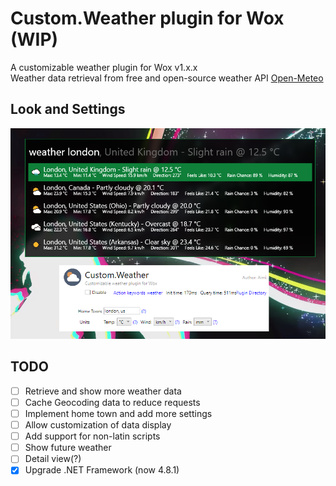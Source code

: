 # Custom.Weather plugin for Wox (WIP)
 A customizable weather plugin for Wox v1.x.x</br>
 Weather data retrieval from free and open-source weather API [Open-Meteo](https://open-meteo.com)

## Look and Settings
<img width="600" src="Images\\example.png"/>

## TODO ##
- [ ] Retrieve and show more weather data
- [ ] Cache Geocoding data to reduce requests
- [ ] Implement home town and add more settings
- [ ] Allow customization of data display
- [ ] Add support for non-latin scripts
- [ ] Show future weather
- [ ] Detail view(?)
- [x] Upgrade .NET Framework (now 4.8.1)
